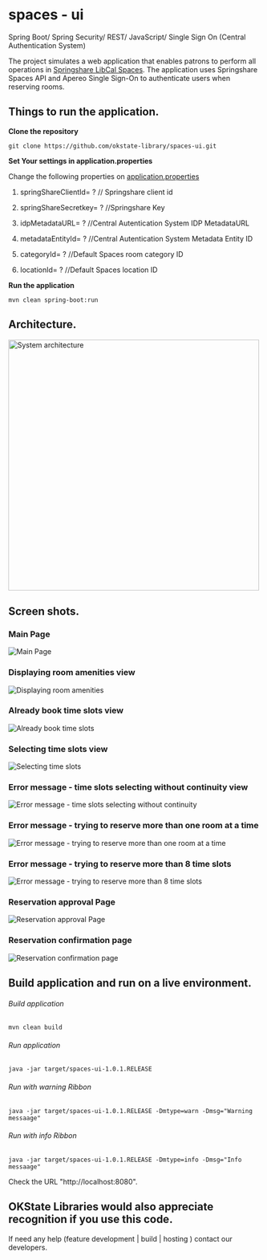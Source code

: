 # spaces - ui

Spring Boot/ Spring Security/ REST/ JavaScript/ Single Sign On (Central Authentication System)

The project simulates a web application that enables patrons to perform all operations in [Springshare LibCal Spaces]( https://springshare.com/libcal/ "Springshare LibCal Spaces"). The application uses Springshare Spaces API and Apereo Single Sign-On to authenticate users when reserving rooms.



## Things to run the application.

__Clone the repository__
```
git clone https://github.com/okstate-library/spaces-ui.git
```
__Set Your settings in application.properties__

Change the following properties on [application.properties](../../blob/master/src/main/resources/application.properties)

1. springShareClientId= ? // Springshare client id
2. springShareSecretkey= ? //Springshare Key

3. idpMetadataURL= ? //Central Autentication System IDP MetadataURL
4. metadataEntityId= ? //Central Autentication System Metadata Entity ID

5. categoryId= ? //Default Spaces room category ID
6. locationId= ? //Default Spaces location ID


__Run the application__
```
mvn clean spring-boot:run
```
## Architecture.
<img src="images/architecture.png" alt="System architecture" width="500"/>

## Screen shots.

### Main Page
![Main Page](images/available_rooms.png "Available rooms Page")

### Displaying room amenities view
![Displaying room amenities](images/room_amenities.png "Room amenities display")

### Already book time slots view
![Already book time slots](images/available_rooms_with_already_booked_time_slots.png "Already book time slots")

### Selecting time slots view
![Selecting time slots](images/selecting_time_slots.png "Selecting time slots")

### Error message - time slots selecting without continuity view   
![Error message - time slots selecting without continuity](images/error_message_multiple_time_slots_without_continuity.png "Error message - time slots selecting without continuity")

### Error message - trying to reserve more than one room at a time
![Error message - trying to reserve more than one room at a time](images/error_message_multiple_rooms_in_one_attempt.png "Error message - trying to reserve more than one room at a time")

### Error message - trying to reserve more than 8 time slots
![Error message - trying to reserve more than 8 time slots](images/error_message_8_time_slots_at_once.png "Error message - trying to reserve more than 8 time slots")

### Reservation approval Page
![Reservation approval Page](images/reservation_approval.png "Reservation approval Page")

### Reservation confirmation page
![Reservation confirmation page](images/reservation_confirmation.png "Reservation confirmation page")

## Build application and run on a live environment.

###### Build application
```
mvn clean build
```

###### Run application
```
java -jar target/spaces-ui-1.0.1.RELEASE
```

###### Run with warning Ribbon 
```
java -jar target/spaces-ui-1.0.1.RELEASE -Dmtype=warn -Dmsg="Warning messaage" 
```

###### Run with info Ribbon 
```
java -jar target/spaces-ui-1.0.1.RELEASE -Dmtype=info -Dmsg="Info messaage" 
```

Check the URL "http://localhost:8080".

## OKState Libraries would also appreciate recognition if you use this code.

If need any help (feature development | build | hosting ) contact our developers.
